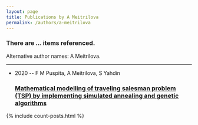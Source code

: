 ```yaml
---
layout: page
title: Publications by A Meitrilova
permalink: /authors/a-meitrilova
---
```


<h3 id="number-posts">There are ... items referenced.</h3>
<p id='info-authors'>Alternative author names: A Meitrilova.</p>
<hr />
<ul class="post-list">
<li><span class='post-meta'>2020 -- F M Puspita, A Meitrilova, S Yahdin</span><h3><a class='post-link' href="{{ site.baseurl }}/mathematical-modelling-of-traveling-salesman-problem-tsp-by-implementing-simulated-annealing-and-genetic-algorithms">Mathematical modelling of traveling salesman problem (TSP) by implementing simulated annealing and genetic algorithms</a></h3></li>

</ul>
{% include count-posts.html %}

